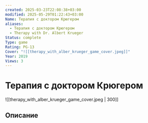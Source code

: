 ```yaml
---
created: 2025-03-23T22:08:38+03:00
modified: 2025-05-29T01:22:43+03:00
Name: Терапия с доктором Крюгером
aliases:
  - Терапия с доктором Крюгером
  - Therapy with Dr. Albert Krueger
Status: complete
Type: game
Rating: PG-13
Cover: "![[therapy_with_alber_krueger_game_cover.jpeg]]"
Year: 2019
Views: 3
---
```


# Терапия с доктором Крюгером

![[therapy_with_alber_krueger_game_cover.jpeg | 300]]



## Описание


